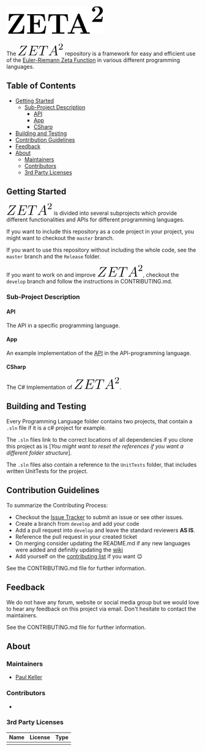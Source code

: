 # ![ZETA_Squared](icons/Logo.svg)

The ![ZETA_Squared](icons/Logo_small.svg) repository is a framework for easy and efficient use of the [Euler-Riemann Zeta Function](https://en.wikipedia.org/wiki/Riemann_zeta_function) in various different programming languages.

## Table of Contents  <!-- omit in toc -->

- [Getting Started](#getting-started)
	- [Sub-Project Description](#sub-project-description)
		- [API](#api)
		- [App](#app)
		- [CSharp](#csharp)
- [Building and Testing](#building-and-testing)
- [Contribution Guidelines](#contribution-guidelines)
- [Feedback](#feedback)
- [About](#about)
	- [Maintainers](#maintainers)
	- [Contributors](#contributors)
	- [3rd Party Licenses](#3rd-party-licenses)

## Getting Started

![ZETA_Squared](icons/Logo_small.svg) is divided into several subprojects which provide different functionalities and APIs for different programming languages.

If you want to include this repository as a code project in your project, you might want to checkout the `master` branch.

If you want to use this repository without including the whole code, see the `master` branch and the `Release` folder.

If you want to work on and improve ![ZETA_Squared](icons/Logo_small.svg), checkout the `develop` branch and follow the instructions in CONTRIBUTING.md.

### Sub-Project Description

#### API

The API in a specific programming language.

#### App

An example implementation of the [API](#api) in the API-programming language.

#### CSharp

The C# Implementation of ![ZETA_Squared](icons/Logo_small.svg).

## Building and Testing

Every Programming Language folder contains two projects, that contain a `.sln` file if it is a c# project for example.

The `.sln` files link to the correct locations of all dependencies if you clone this project as is [_You might want to reset the references if you want a different folder structure_].

The `.sln` files also contain a reference to the `UnitTests` folder, that includes written UnitTests for the project.

## Contribution Guidelines

To summarize the Contributing Process:

- Checkout the [Issue Tracker](https://github.com/scorixear/ZETA_Squared/issues) to submit an issue or see other issues.
- Create a branch from `develop` and add your code
- Add a pull request into `develop` and leave the standard reviewers **AS IS**.
- Reference the pull request in your created ticket
- On merging consider updating the README.md if any new languages were added
and definitly updating the  [wiki](https://github.com/scorixear/ZETA_Squared/wiki)
- Add yourself on the [contributing list](#contributors) if you want 😉

See the CONTRIBUTING.md file for further information.

## Feedback

We do not have any forum, website or social media group but we would love to hear any feedback on this project via email. Don't hesitate to contact the maintainers.

See the CONTRIBUTING.md file for further information.

## About

### Maintainers

- [Paul Keller](scorixear@gmail.com)

### Contributors

- 

### 3rd Party Licenses

| Name | License | Type |
|------|---------|------|
| | |
